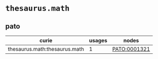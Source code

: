 # `thesaurus.math`

## pato

| curie                         |   usages | nodes                                               |
|-------------------------------|----------|-----------------------------------------------------|
| thesaurus.math:thesaurus.math |        1 | [PATO:0001321](https://bioregistry.io/PATO:0001321) |

